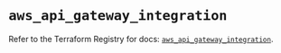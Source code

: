 # `aws_api_gateway_integration`

Refer to the Terraform Registry for docs: [`aws_api_gateway_integration`](https://registry.terraform.io/providers/hashicorp/aws/5.76.0/docs/resources/api_gateway_integration).

